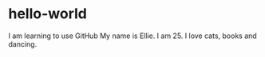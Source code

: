 # hello-world
I am learning to use GitHub
My name is Ellie. I am 25. I love cats, books and dancing. 
